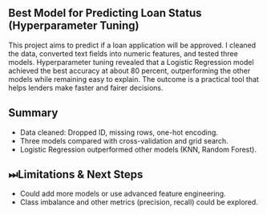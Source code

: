 ## Best Model for Predicting Loan Status (Hyperparameter Tuning)
This project aims to predict if a loan application will be approved. I cleaned the data, converted text fields into numeric features, and tested three models. Hyperparameter tuning revealed that a Logistic Regression model achieved the best accuracy at about 80 percent, outperforming the other models while remaining easy to explain. The outcome is a practical tool that helps lenders make faster and fairer decisions.

## Summary
- Data cleaned: Dropped ID, missing rows, one-hot encoding.
- Three models compared with cross-validation and grid search.
- Logistic Regression outperformed other models (KNN, Random Forest).

## ⏭Limitations & Next Steps
- Could add more models or use advanced feature engineering.
- Class imbalance and other metrics (precision, recall) could be explored.
